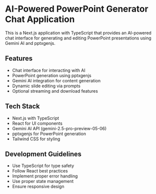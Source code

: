 # AI-Powered PowerPoint Generator Chat Application

This is a Next.js application with TypeScript that provides an AI-powered chat interface for generating and editing PowerPoint presentations using Gemini AI and pptxgenjs.

## Features
- Chat interface for interacting with AI
- PowerPoint generation using pptxgenjs
- Gemini AI integration for content generation
- Dynamic slide editing via prompts
- Optional streaming and download features

## Tech Stack
- Next.js with TypeScript
- React for UI components
- Gemini AI API (gemini-2.5-pro-preview-05-06)
- pptxgenjs for PowerPoint generation
- Tailwind CSS for styling

## Development Guidelines
- Use TypeScript for type safety
- Follow React best practices
- Implement proper error handling
- Use proper state management
- Ensure responsive design